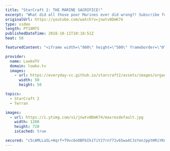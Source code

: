 ```yaml
---
title: "StarCraft 2: THE MARINE SACRIFICE!"
excerpt: "What did all those poor Marines ever did wrong?! Subscribe for more videos: http://lowko.tv/youtube The Spine Crawler contain: https://goo.gl/PBczwg  In this Platinum League match of StarCraft 2, two Terran players both decide to play strategies that are rather odd.  If you have an awesome replay of"
originalUrl: https://youtube.com/watch?v=jnwtv0DmK74
type: video
length: PT18M7S
publishedDateTime: 2018-10-11T10:18:51Z
heat: 50

featuredContent: "<iframe width=\"800\" height=\"500\" frameborder=\"0\" src=\"https://www.youtube.com/embed/jnwtv0DmK74\" allow=\"accelerometer; autoplay; encrypted-media; gyroscope; picture-in-picture\" allowfullscreen></iframe>"

provider:
  name: LowkoTV
  domain: lowko.tv
  images:
    - url: https://everyday-cc.github.io/starcraft2/assets/images/organizations/lowko.tv-50x50.jpg
      width: 50
      height: 50

topics:
  - StarCraft 2
  - Terran

images:
  - url: https://i.ytimg.com/vi/jnwtv0DmK74/maxresdefault.jpg
    width: 1280
    height: 720
    isCached: true

secured: "c5cAMLLa5L+Hqrf+T9vc6nOBFbIk1TiY27rn771v65wa4CJsYenJpptHRiYKnSL5lzROxoXexugSAR0kubizJiYE7jXW6uL5h6QZg08BVzztLCz8Pbzpgo5oSjTR1gw3Jj4Zox3e5dEdm0V2i5qaU+KutDrqOBqpZveijvLwaxlFbK565qwqTEz3lVKEvLMVl1WyZth2GUgV7u0BE+U5bFZ+OPfJplJHLvoe1RzIToLjRKCb3k1i0Ai7EVrgeVYdMSCxoXYHymu1MsKg61fq6Ytnug+Dz7rA+BdumpuctIlOi5klI8AMSGQu2oAHsy5CPF/ymRe5IArzYj+hNmCO61hZywiTir68oj/2GkF24TLn9FEsFBrNZDnqOXLjdgk4xN+Y3lBuz5npFXpbA6eiiLxwkMAkahcx+OUHY/Qayqs=;uXc0uTz4Mtp51ORH1gSYgA=="
---
```


